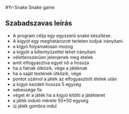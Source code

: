 #Yr-Snake
Snake game

## Szabadszavas leírás
* A program célja egy egyszerű snake készítése.
* A kígyót egy meghatározott terleten tudjuk irányítani.
* a kígyó folyamatosan mozog
* a kígyót a billentyűzettel lehet irányítani
* véletlenszerűen jelenjenek meg ételek
* amit elfogyasztva egyel nő a hossza
* ha a falnak ütközik, vége a játéknak
* ha a saját testének ütközik, vége
* pontot számol a játék az elfogyasztott ételek után
* a kígyó kezdeti hossza 5 egység
* sebessége fix
* véget ér a játék ha a kígyó kitölti a játékteret
* a játék induló mérete 50*50 egység
* új játék gombra indul
